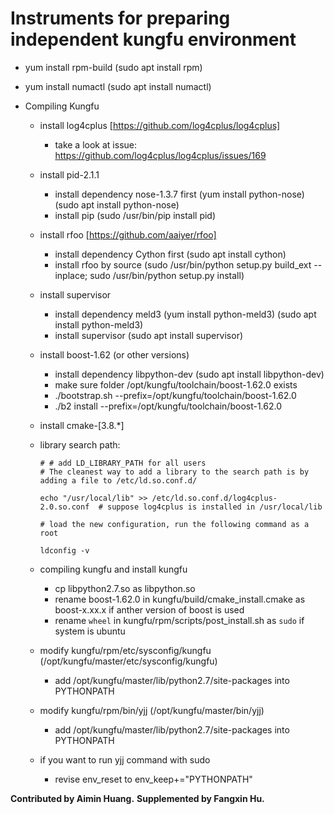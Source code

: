 Instruments for preparing independent kungfu environment 
==========

* yum install rpm-build (sudo apt install rpm)

* yum install numactl (sudo apt install numactl)

* Compiling Kungfu

    * install log4cplus [https://github.com/log4cplus/log4cplus]
        * take a look at issue: https://github.com/log4cplus/log4cplus/issues/169
        
    * install pid-2.1.1
        * install dependency nose-1.3.7 first (yum install python-nose) (sudo apt install python-nose)
        * install pip (sudo /usr/bin/pip install pid)

    * install rfoo [https://github.com/aaiyer/rfoo]
        * install dependency Cython first (sudo apt install cython)
        * install rfoo by source (sudo /usr/bin/python setup.py build_ext --inplace; sudo /usr/bin/python setup.py install)

    * install supervisor
        * install dependency meld3 (yum install python-meld3) (sudo apt install python-meld3)
        * install supervisor (sudo apt install supervisor)

    * install boost-1.62 (or other versions)
        * install dependency libpython-dev (sudo apt install libpython-dev)
        * make sure folder /opt/kungfu/toolchain/boost-1.62.0 exists
        * ./bootstrap.sh --prefix=/opt/kungfu/toolchain/boost-1.62.0
        * ./b2 install --prefix=/opt/kungfu/toolchain/boost-1.62.0

    * install cmake-[3.8.*]

    * library search path:
        ```
        # # add LD_LIBRARY_PATH for all users
        # The cleanest way to add a library to the search path is by adding a file to /etc/ld.so.conf.d/
        
        echo "/usr/local/lib" >> /etc/ld.so.conf.d/log4cplus-2.0.so.conf  # suppose log4cplus is installed in /usr/local/lib
        
        # load the new configuration, run the following command as a root
        
        ldconfig -v
        ```
        
    * compiling kungfu and install kungfu
        * cp libpython2.7.so as libpython.so
        * rename boost-1.62.0 in kungfu/build/cmake_install.cmake as boost-x.xx.x if anther version of boost is used
        * rename `wheel` in kungfu/rpm/scripts/post_install.sh as `sudo` if system is ubuntu
    
    * modify kungfu/rpm/etc/sysconfig/kungfu (/opt/kungfu/master/etc/sysconfig/kungfu)
        * add /opt/kungfu/master/lib/python2.7/site-packages into PYTHONPATH
    * modify kungfu/rpm/bin/yjj (/opt/kungfu/master/bin/yjj)
        * add /opt/kungfu/master/lib/python2.7/site-packages into PYTHONPATH
    
    * if you want to run yjj command with sudo
        * revise env_reset to env_keep+="PYTHONPATH"

**Contributed by Aimin Huang.**
**Supplemented by Fangxin Hu.**

